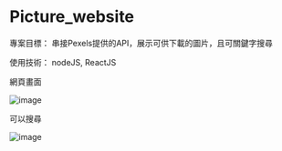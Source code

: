 # Picture_website

專案目標：
串接Pexels提供的API，展示可供下載的圖片，且可關鍵字搜尋

使用技術：
nodeJS, ReactJS

網頁畫面

![image](/picturewebsite.png)

可以搜尋

![image](/picturewebsite_search.png)
